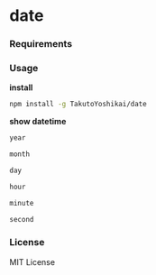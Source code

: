 # date

### Requirements

### Usage
**install**
```bash
npm install -g TakutoYoshikai/date
```

**show datetime**
```bash
year

month

day

hour

minute

second
```


### License
MIT License
